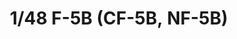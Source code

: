 ---
layout: product
title: "1/48 F-5B (CF-5B, NF-5B)  "
price: "5000" 
desc: "Maketa"
img_path: "/assets/img/KIN48021.jpg"
brand: "N/A"
available: false
special_offer: false
new: false
soon: false
cat: "010000"
subcat: "010700"
subsubcat: "0N/A"
sifra: "KIN48021"
popular: true
---